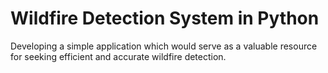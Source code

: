 # Wildfire Detection System in Python
 Developing a simple application which would serve as a valuable resource for seeking efficient and accurate wildfire detection.

